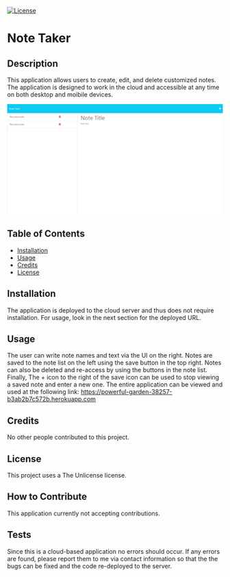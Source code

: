 [![License](https://img.shields.io/badge/license-Unlicense-blue.svg)](http://unlicense.org/)

# Note Taker

## Description

This application allows users to create, edit, and delete customized notes. The application is designed to work in the cloud and accessible at any time on both desktop and moibile devices. 

![App screenshot](/public/assets/images/Application_Screenshot.jpeg)

## Table of Contents

- [Installation](#installation)
- [Usage](#usage)
- [Credits](#credits)
- [License](#license)

## Installation

The application is deployed to the cloud server and thus does not require installation. For usage, look in the next section for the deployed URL.

## Usage

The user can write note names and text via the UI on the right. Notes are saved to the note list on the left using the save button in the top right. Notes can also be deleted and re-access by using the buttons in the note list. Finally, The + icon to the right of the save icon can be used to stop viewing a saved note and enter a new one. The entire application can be viewed and used at the following link: https://powerful-garden-38257-b3ab2b7c572b.herokuapp.com

## Credits

No other people contributed to this project.

## License

This project uses a The Unlicense license.

## How to Contribute

This application currently not accepting contributions.

## Tests

Since this is a cloud-based application no errors should occur. If any errors are found, please report them to me via contact information so that the the bugs can be fixed and the code re-deployed to the server.


